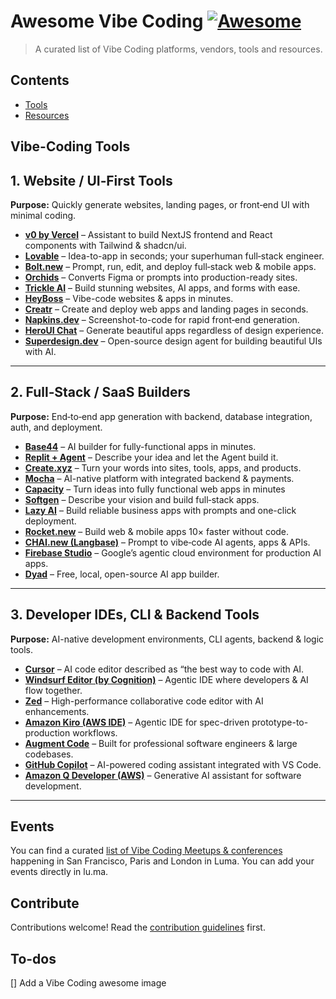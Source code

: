 # Awesome Vibe Coding [![Awesome](https://awesome.re/badge.svg)](https://awesome.re)

> A curated list of Vibe Coding platforms, vendors, tools and resources.

## Contents

- [Tools](#tools)
- [Resources](#resources)

## Vibe-Coding Tools 

## 1. Website / UI‑First Tools  
**Purpose:** Quickly generate websites, landing pages, or front‑end UI with minimal coding.

- [**v0 by Vercel**](https://v0.dev/) – Assistant to build NextJS frontend and React components with Tailwind & shadcn/ui.  
- [**Lovable**](https://lovable.dev/) – Idea-to-app in seconds; your superhuman full‑stack engineer.  
- [**Bolt.new**](https://bolt.new/) – Prompt, run, edit, and deploy full‑stack web & mobile apps.  
- [**Orchids**](https://www.orchids.app/) – Converts Figma or prompts into production-ready sites.  
- [**Trickle AI**](https://trickle.ai/) – Build stunning websites, AI apps, and forms with ease. 
- [**HeyBoss**](https://heyboss.ai/) – Vibe-code websites & apps in minutes.   
- [**Creatr**](https://getcreatr.com/) – Create and deploy web apps and landing pages in seconds.   
- [**Napkins.dev**](https://napkins.dev/) – Screenshot-to-code for rapid front‑end generation. 
- [**HeroUI Chat**](https://heroui.chat/) – Generate beautiful apps regardless of design experience. 
- [**Superdesign.dev**](https://superdesign.dev/) – Open-source design agent for building beautiful UIs with AI. 

---

## 2. Full‑Stack / SaaS Builders  
**Purpose:** End‑to‑end app generation with backend, database integration, auth, and deployment.

- [**Base44**](https://base44.com/) – AI builder for fully-functional apps in minutes.  
- [**Replit + Agent**](https://replit.com/) – Describe your idea and let the Agent build it.  
- [**Create.xyz**](https://create.xyz/) – Turn your words into sites, tools, apps, and products.
- [**Mocha**](https://getmocha.com/) – AI-native platform with integrated backend & payments.  
- [**Capacity**](https://capacity.com/) – Turn ideas into fully functional web apps in minutes
- [**Softgen**](https://softgen.ai/) – Describe your vision and build full‑stack apps.   
- [**Lazy AI**](https://getlazy.ai/) – Build reliable business apps with prompts and one-click deployment.   
- [**Rocket.new**](https://rocket.new/) – Build web & mobile apps 10× faster without code.
- [**CHAI.new (Langbase)**](https://langbase.com/) – Prompt to vibe‑code AI agents, apps & APIs.   
- [**Firebase Studio**](https://firebase.google.com/) – Google’s agentic cloud environment for production AI apps.
- [**Dyad**](https://dyad.ai/) – Free, local, open-source AI app builder. 

---

## 3. Developer IDEs, CLI & Backend Tools  
**Purpose:** AI-native development environments, CLI agents, backend & logic tools.

- [**Cursor**](https://cursor.dev/) – AI code editor described as “the best way to code with AI. 
- [**Windsurf Editor (by Cognition)**](https://windsurf.com/editor) – Agentic IDE where developers & AI flow together.   
- [**Zed**](https://zed.dev/) – High-performance collaborative code editor with AI enhancements.   
- [**Amazon Kiro (AWS IDE)**](https://kiro.dev/) – Agentic IDE for spec-driven prototype-to-production workflows.   
- [**Augment Code**](https://augmentcode.com/) – Built for professional software engineers & large codebases. 
- [**GitHub Copilot**](https://github.com/features/copilot) – AI-powered coding assistant integrated with VS Code. 
- [**Amazon Q Developer (AWS)**](https://aws.amazon.com/q/) – Generative AI assistant for software development. 
---

## Events

You can find a curated [list of Vibe Coding Meetups & conferences](https://lu.ma/vibe-coding-community) happening in San Francisco, Paris and London in Luma. You can add your events directly in lu.ma. 


## Contribute

Contributions welcome! Read the [contribution guidelines](contributing.md) first.

## To-dos

[] Add a Vibe Coding awesome image
